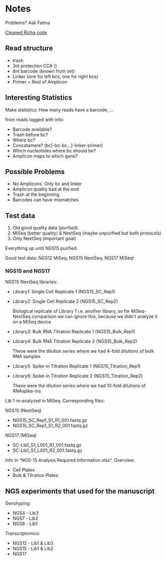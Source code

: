 Notes
=====
Problems? Ask Fatma

[Cleaned Richa code](https://github.com/theislab/bartSeq)

Read structure
--------------
- trash
- 3nt protection CCA ()
- 8nt barcode (known from set)
- Linker (one for left bcs, one for right bcs)
- Primer + Rest of Amplicon

Interesting Statistics
----------------------
Make statistics: How many reads have a barcode, ...

from reads tagged with info:

- Barcode available?
- Trash before bc?
- Where bc?
- Concatamere? (bc[-bc-bc…]-linker-primer)
- Which nucleotides where bc should be?
- Amplicon maps to which gene?

Possible Problems
-----------------
- No Amplicons: Only bc and linker
- Amplicon quality bad at the end
- Trash at the beginning
- Barcodes can have mismatches

Test data
---------
1. Old good quality data (purified)
2. MiSeq (better quality) & NextSeq (maybe unpurified but both protocols)
3. Only NextSeq (important goal)

Everything up until NGS15 purified.

Good test data: NGS12 MiSeq, NGS15 NextSeq, NGS17 MiSeq!

### NGS15 and NGS17

NGS15 NextSeq libraries:

-   Library1: Single Cell Replicate 1 (NGS15_SC_Rep1)

-   Library2: Single Cell Replicate 2 (NGS15_SC_Rep2)

    Biological replicate of Library 1 i.e. another library, so for MiSeq-NextSeq comparison we can ignore this, because we didn't analyze it on a MiSeq device

-   Library3: Bulk RNA Titration Replicate 1 (NGS15_Bulk_Rep1)

-   Library4: Bulk RNA Titration Replicate 2 (NGS15_Bulk_Rep2)

    These were the dilution series where we had 4-fold dilutions of bulk RNA samples

-   Library5: Spike-in Titration Replicate 1 (NGS15_Titration_Rep1)

-   Library6: Spike-in Titration Replicate 2 (NGS15_Titration_Rep2)

    These were the dilution series where we had 10-fold dilutions of RNAspike-ins

Lib 1 re-analyzed in MiSeq. Corresponding files:

NGS15 (NextSeq)

- NGS15_SC_Rep1_S1_R1_001.fastq.gz
- NGS15_SC_Rep1_S1_R2_001.fastq.gz

NGS17 (MiSeq)

- SC-Lib1_S1_L001_R1_001.fastq.gz
- SC-Lib1_S1_L001_R2_001.fastq.gz

Info in “NGS-15 Analysis Required Information.xlsx”. Overview:

- Cell Plates
- Bulk & Titration Plates


NGS experiments that used for the manuscript
--------------------------------------------

Genotyping:
- NGS4 - Lib3
- NGS7 - Lib2
- NGS8 - Lib1

Transcriptomics:
- NGS12 - Lib1 & Lib3
- NGS15 - Lib1 & Lib2
- NGS17
